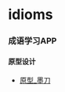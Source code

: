 # idioms

### 成语学习APP

#### 原型设计
* [原型_墨刀](https://modao.cc/app/168d305fbf279de972aeec09d33c260a3a7e7548/embed/v2)
